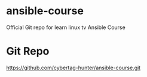 # ansible-course
Official Git repo for learn linux tv Ansible Course

# Git Repo

https://github.com/cybertag-hunter/ansible-course.git
